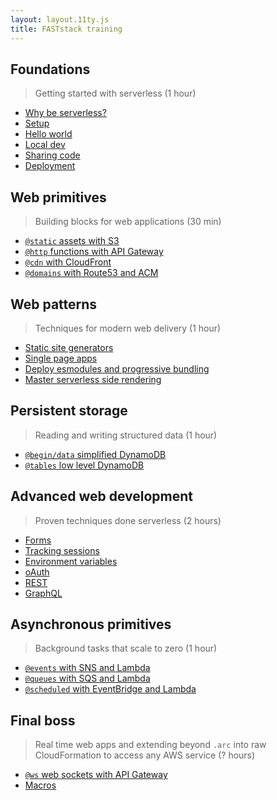 ```yaml
---
layout: layout.11ty.js
title: FASTstack training
---
```


## Foundations

> Getting started with serverless (1 hour)

- [Why be serverless?](/foundations/why)
- [Setup](/foundations/setup)
- [Hello world](/foundations/hello-world)
- [Local dev](/foundations/local-dev)
- [Sharing code](/foundations/sharing-code)
- [Deployment](/foundations/deployment)

## Web primitives

> Building blocks for web applications (30 min)

- [`@static` assets with S3](/basic/static)
- [`@http` functions with API Gateway](/basic/http)
- [`@cdn` with CloudFront](/basic/cdn)
- [`@domains` with Route53 and ACM](/basic/dns)

## Web patterns

> Techniques for modern web delivery (1 hour)

- [Static site generators](/patterns/ssg)
- [Single page apps](/patterns/spa)
- [Deploy esmodules and progressive bundling](/patterns/esm)
- [Master serverless side rendering](/patterns/ssr)

## Persistent storage

> Reading and writing structured data (1 hour)

- [`@begin/data` simplified DynamoDB](/storage/begin-data)
- [`@tables` low level DynamoDB](/storage/tables)

## Advanced web development

> Proven techniques done serverless (2 hours)

- [Forms](/advanced/forms)
- [Tracking sessions](/advanced/sessions)
- [Environment variables](/advanced/env)
- [oAuth](/advanced/oauth)
- [REST](/advanced/rest)
- [GraphQL](/advanced/graphql)

## Asynchronous primitives

> Background tasks that scale to zero (1 hour)

- [`@events` with SNS and Lambda](/async/events)
- [`@queues` with SQS and Lambda](/async/queues)
- [`@scheduled` with EventBridge and Lambda](/async/scheduled)

## Final boss

> Real time web apps and extending beyond `.arc` into raw CloudFormation to access any AWS service (? hours)

- [`@ws` web sockets with API Gateway](/final/boss/ws)
- [Macros](/final/boss/macros)
